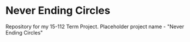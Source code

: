# Never Ending Circles
Repository for my 15-112 Term Project. Placeholder project name - "Never Ending Circles"
